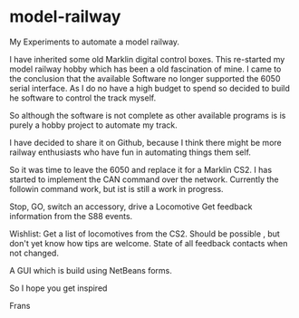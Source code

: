 # model-railway
My Experiments to automate a model railway.

I have inherited some old Marklin digital control boxes.
This re-started my model railway hobby which has been a old fascination of mine.
I came to the conclusion that the available Software no longer supported the 6050 serial interface.
As I do no have a high budget to spend so decided to build he software to control the track myself.

So although the software is not complete as other available programs is is purely a hobby project to
automate my track.

I have decided to share it on Github, because I think there might be more railway enthusiasts who have
fun in automating things them self.

So it was time to leave the 6050 and replace it for a Marklin CS2.
I has started to implement the CAN command over the network.
Currently the followin command work, but ist is still a work in progress.

Stop, GO, switch an accessory, drive a Locomotive
Get feedback information from the S88 events.

Wishlist:
Get a list of locomotives from the CS2. Should be possible , but don't yet know how tips are welcome.
State of all feedback contacts when not changed.

A GUI which is build using NetBeans forms.

So I hope you get inspired

Frans
